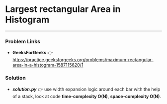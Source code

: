 # Largest rectangular Area in Histogram

---

### Problem Links
- **__GeeksForGeeks__** :point_right: https://practice.geeksforgeeks.org/problems/maximum-rectangular-area-in-a-histogram-1587115620/1

### Solution
- **_solution.py_** :point_right: use width expansion logic around each bar with the help of a stack, look at code **time-complexity O(N)**, **space-complexity O(N)**.
